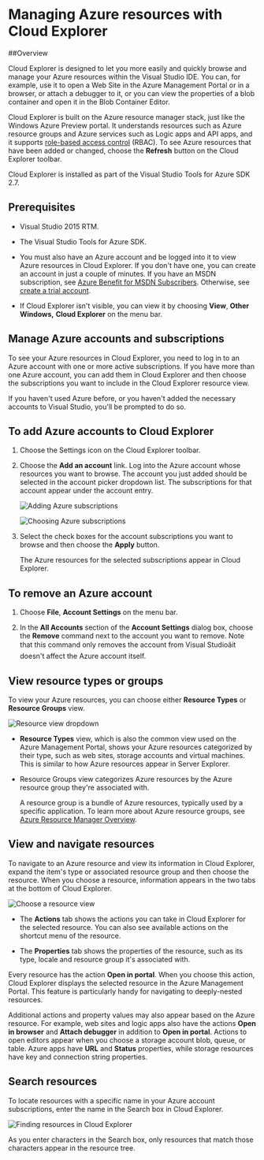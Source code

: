 <properties 
   pageTitle="Managing Azure resources with Cloud Explorer | Windows Azure"
   description="Learn how to use Cloud Explorer to browse and manage Azure resources within Visual Studio."
   services="visual-studio-online"
   documentationCenter="na"
   authors="TomArcher"
   manager="douge"
   editor="" />
<tags
	ms.service="multiple"
	ms.date="12/17/2015"
	wacn.date=""/>

# Managing Azure resources with Cloud Explorer

##Overview

Cloud Explorer is designed to let you more easily and quickly browse and manage your Azure resources within the Visual Studio IDE. You can, for example, use it to open a <!-- deleted by customization web site --><!-- keep by customization: begin --> Web Site <!-- keep by customization: end --> in the Azure Management Portal or in a browser, or attach a debugger to it, or you can view the properties of a blob container and open it in the Blob Container Editor.

Cloud Explorer is built on the Azure resource manager stack, just like the Windows Azure Preview portal. It understands resources such as Azure resource groups and Azure services such as Logic apps and API apps, and it supports [role-based access control](/documentation/articles/role-based-access-control-configure) (RBAC). To see Azure resources that have been added or changed, choose the **Refresh** button on the Cloud Explorer toolbar.

Cloud Explorer is installed as part of the Visual Studio Tools for Azure SDK 2.7. 

## Prerequisites

- Visual Studio 2015 RTM.

- The Visual Studio Tools for Azure SDK. 
- You must also have an Azure account and be logged into it to view Azure resources in Cloud Explorer. If you don't have one, you can create an account in just a couple of minutes. If you have an MSDN subscription, see [Azure Benefit for MSDN Subscribers](/pricing/member-offers/msdn-benefits-details/). Otherwise, see [create a trial account](/pricing/1rmb-trial/).

- If Cloud Explorer isn't visible, you can view it by choosing **View**, **Other Windows,** **Cloud Explorer** on the menu bar.

## Manage Azure accounts and subscriptions

To see your Azure resources in Cloud Explorer, you need to log in to an Azure account with one or more active subscriptions. If you have more than one Azure account, you can add them in Cloud Explorer and then choose the subscriptions you want to include in the Cloud Explorer resource view.

If you haven't used Azure before, or you haven't added the necessary accounts to Visual Studio, you'll be prompted to do so.

## To add Azure accounts to Cloud Explorer

1. Choose the Settings icon on the Cloud Explorer toolbar.

1. Choose the **Add an account** link. Log into the Azure account whose resources you want to browse. The account you just added should be selected in the account picker dropdown list. The subscriptions for that account appear under the account entry.

    ![Adding Azure subscriptions](./media/vs-azure-tools-resources-managing-with-cloud-explorer/IC819514.png)

    ![Choosing Azure subscriptions](./media/vs-azure-tools-resources-managing-with-cloud-explorer/IC819515.png)

1. Select the check boxes for the account subscriptions you want to browse and then choose the **Apply** button.

    The Azure resources for the selected subscriptions appear in Cloud Explorer.

## To remove an Azure account

1. Choose **File**, **Account Settings** on the menu bar.

1. In the **All Accounts** section of the **Account Settings** dialog box, choose the **Remove** command next to the account you want to remove. Note that this command only removes the account from Visual Studioâit doesn't affect the Azure account itself.

## View resource types or groups

To view your Azure resources, you can choose either **Resource Types** or **Resource Groups** view.

![Resource view dropdown](./media/vs-azure-tools-resources-managing-with-cloud-explorer/IC819516.png)

- **Resource Types** view, which is also the common view used on the Azure Management Portal, shows your Azure resources categorized by their type, such as web sites, storage accounts and virtual machines. This is similar to how Azure resources appear in Server Explorer.

- Resource Groups view categorizes Azure resources by the Azure resource group they're associated with.

 
	A resource group is a bundle of Azure resources, typically used by a specific application. To learn more about Azure resource groups, see [Azure Resource Manager Overview](/documentation/articles/resource-group-overview/).

## View and navigate resources

To navigate to an Azure resource and view its information in Cloud Explorer, expand the item's type or associated resource group and then choose the resource. When you choose a resource, information appears in the two tabs at the bottom of Cloud Explorer.

![Choose a resource view](./media/vs-azure-tools-resources-managing-with-cloud-explorer/IC819517.png)

- The **Actions** tab shows the actions you can take in Cloud Explorer for the selected resource. You can also see available actions on the shortcut menu of the resource.

- The **Properties** tab shows the properties of the resource, such as its type, locale and resource group it's associated with.

Every resource has the action **Open in portal**. When you choose this action, Cloud Explorer displays the selected resource in the Azure Management Portal. This feature is particularly handy for navigating to deeply-nested resources.

Additional actions and property values may also appear based on the Azure resource. For example, web sites and logic apps also have the actions **Open in browser** and **Attach debugger** in addition to **Open in portal**. Actions to open editors appear when you choose a storage account blob, queue, or table. Azure apps have **URL** and **Status** properties, while storage resources have key and connection string properties.

## Search resources

To locate resources with a specific name in your Azure account subscriptions, enter the name in the Search box in Cloud Explorer.

![Finding resources in Cloud Explorer](./media/vs-azure-tools-resources-managing-with-cloud-explorer/IC820394.png)

As you enter characters in the Search box, only resources that match those characters appear in the resource tree.

